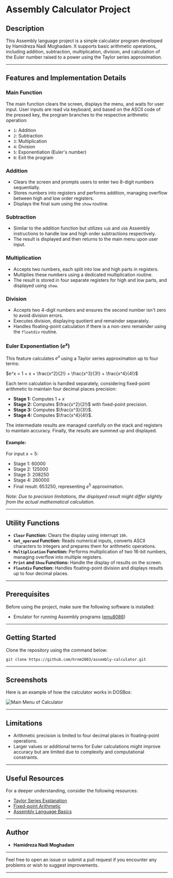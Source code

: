 # Assembly Calculator Project

## Description
This Assembly language project is a simple calculator program developed by Hamidreza Nadi Moghadam. It supports basic arithmetic operations, including addition, subtraction, multiplication, division, and calculation of the Euler number raised to a power using the Taylor series approximation.

---

## Features and Implementation Details

### Main Function
The main function clears the screen, displays the menu, and waits for user input. User inputs are read via keyboard, and based on the ASCII code of the pressed key, the program branches to the respective arithmetic operation:

- `1`: Addition
- `2`: Subtraction
- `3`: Multiplication
- `4`: Division
- `5`: Exponentiation (Euler's number)
- `0`: Exit the program

### Addition
- Clears the screen and prompts users to enter two 8-digit numbers sequentially.
- Stores numbers into registers and performs addition, managing overflow between high and low order registers.
- Displays the final sum using the `show` routine.

### Subtraction
- Similar to the addition function but utilizes `sub` and `sbb` Assembly instructions to handle low and high order subtractions respectively.
- The result is displayed and then returns to the main menu upon user input.

### Multiplication
- Accepts two numbers, each split into low and high parts in registers.
- Multiplies these numbers using a dedicated multiplication routine.
- The result is stored in four separate registers for high and low parts, and displayed using `show`.

### Division
- Accepts two 4-digit numbers and ensures the second number isn't zero to avoid division errors.
- Executes division, displaying quotient and remainder separately.
- Handles floating-point calculation if there is a non-zero remainder using the `floatdiv` routine.

### Euler Exponentiation ($e^x$)
This feature calculates $e^x$ using a Taylor series approximation up to four terms:

$e^x = 1 + x + \frac{x^2}{2!} + \frac{x^3}{3!} + \frac{x^4}{4!}$

Each term calculation is handled separately, considering fixed-point arithmetic to maintain four decimal places precision:

- **Stage 1:** Computes $1 + x$
- **Stage 2:** Computes $\frac{x^2}{2!}$ with fixed-point precision.
- **Stage 3:** Computes $\frac{x^3}{3!}$.
- **Stage 4:** Computes $\frac{x^4}{4!}$.

The intermediate results are managed carefully on the stack and registers to maintain accuracy. Finally, the results are summed up and displayed.

#### Example:
For input $x = 5$:
- Stage 1: 60000
- Stage 2: 125000
- Stage 3: 208250
- Stage 4: 260000
- Final result: 653250, representing $e^5$ approximation.

*Note: Due to precision limitations, the displayed result might differ slightly from the actual mathematical calculation.*

---

## Utility Functions
- **`Clear` Function:** Clears the display using interrupt `10h`.
- **`Get_operand` Function:** Reads numerical inputs, converts ASCII characters to integers and prepares them for arithmetic operations.
- **`Multiplication` Function:** Performs multiplication of two 16-bit numbers, managing overflow into multiple registers.
- **`Print` and `Show` Functions:** Handle the display of results on the screen.
- **`Floatdiv` Function:** Handles floating-point division and displays results up to four decimal places.

---

## Prerequisites

Before using the project, make sure the following software is installed:

- Emulator for running Assembly programs ([emu8086](https://en.wikipedia.org/wiki/Intel_8086))

---

## Getting Started

Clone the repository using the command below:

```
git clone https://github.com/hrnm2003/assembly-calculator.git
```

---

## Screenshots

Here is an example of how the calculator works in DOSBox:


![Main Menu of Calculator](https://github.com/hrnm2003/assembly-calculator/demos/main-menu.jpg)

---

## Limitations
- Arithmetic precision is limited to four decimal places in floating-point operations.
- Larger values or additional terms for Euler calculations might improve accuracy but are limited due to complexity and computational constraints.

---

## Useful Resources

For a deeper understanding, consider the following resources:

- [Taylor Series Explanation](https://en.wikipedia.org/wiki/Taylor_series)
- [Fixed-point Arithmetic](https://en.wikipedia.org/wiki/Fixed-point_arithmetic)
- [Assembly Language Basics](https://en.wikibooks.org/wiki/X86_Assembly)

---

## Author
- **Hamidreza Nadi Moghadam**

---

Feel free to open an issue or submit a pull request if you encounter any problems or wish to suggest improvements.

---